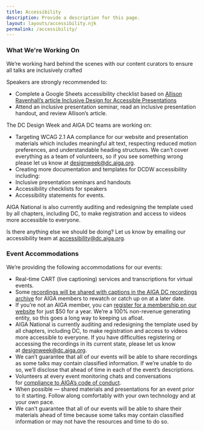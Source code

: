 ```yaml
---
title: Accessibility
description: Provide a description for this page.
layout: layouts/accessibility.njk
permalink: /accessibility/
---
```

### What We're Working On

We’re working hard behind the scenes with our content curators to ensure all talks are inclusively crafted

Speakers are strongly recommended to:

* Complete a Google Sheets accessibility checklist based on [Allison Ravenhall’s article Inclusive Design for Accessible Presentations](<* https://www.smashingmagazine.com/2018/11/inclusive-design-accessible-presentations/>)
* Attend an inclusive presentation seminar, read an inclusive presentation handout, and review Allison’s article.

The DC Design Week and AIGA DC teams are working on:

* Targeting WCAG 2.1 AA compliance for our website and presentation materials which includes meaningful alt text, respecting reduced motion preferences, and understandable heading structures. We can’t cover everything as a team of volunteers, so if you see something wrong please let us know at [designweek@dc.aiga.org](mailto:designweek@dc.aiga.org).
* Creating more documentation and templates for DCDW accessibility including:
* Inclusive presentation seminars and handouts
* Accessibility checklists for speakers
* Accessibility statements for events.

AIGA National is also currently auditing and redesigning the template used by all chapters, including DC, to make registration and access to videos more accessible to everyone.

Is there anything else we should be doing? Let us know by emailing our accessibility team at [accessibility@dc.aiga.org](mailto:accessibility@dc.aiga.org).



### Event Accommodations

We’re providing the following accommodations for our events:

* Real-time CART (live captioning) services and transcriptions for virtual events.
* Some [recordings will be shared with captions in the AIGA DC recordings archive](<* https://dc.aiga.org/introducing-the-aiga-dc-event-recordings-archive/>) for AIGA members to rewatch or catch up on at a later date.
* If you’re not an AIGA member, you can [register for a membership on our website](https://dc.aiga.org/membership/membership-rates/) for just $50 for a year. We’re a 100% non-revenue generating entity, so this goes a long way to keeping us afloat.
* AIGA National is currently auditing and redesigning the template used by all chapters, including DC, to make registration and access to videos more accessible to everyone. If you have difficulties registering or accessing the recordings in its current state, please let us know at [designweek@dc.aiga.org](mailto:designweek@dc.aiga.org).
* We can’t guarantee that all of our events will be able to share recordings as some talks may contain classified information. If we’re unable to do so, we’ll disclose that ahead of time in each of the event’s descriptions.
* Volunteers at every event monitoring chats and conversations for [compliance to AIGA’s code of conduct](https://dc.aiga.org/events/code-of-conduct/).
* When possible — shared materials and presentations for an event prior to it starting. Follow along comfortably with your own technology and at your own pace.
* We can’t guarantee that all of our events will be able to share their materials ahead of time because some talks may contain classified information or may not have the resources and time to do so.

